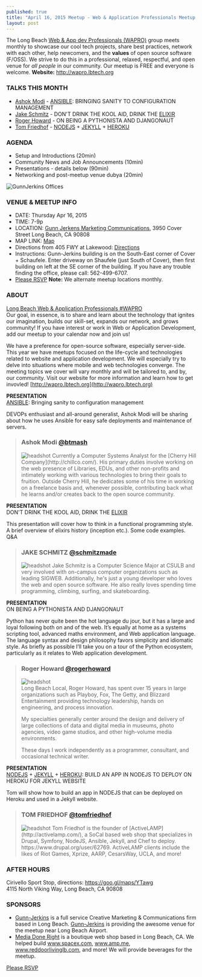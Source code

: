 ```yaml
---
published: true
title: "April 16, 2015 Meetup - Web & Application Professionals Meetup #WAPRO"
layout: post
---
```


The Long Beach [Web & App dev Professionals (WAPRO)](http://wapro.lbtech.org) group meets monthly to showcase our cool tech projects, share best practices, network with each other, help newcomers, and the **values** of open source software (F/OSS).  We strive to do this in a professional, relaxed, respectful, and open venue for _all people_ in our community.  Our meetup is FREE and everyone is welcome.  **Website:** http://wapro.lbtech.org


### TALKS THIS MONTH  
* [Ashok Modi](https://twitter.com/btmash) - [ANSIBLE](http://www.ansible.com/):  BRINGING SANITY TO CONFIGURATION MANAGEMENT
* [Jake Schmitz](https://twitter.com/schmitzmade) - DON'T DRINK THE KOOL AID, DRINK THE [ELIXIR](http://elixir-lang.org/)
* [Roger Howard](https://twitter.com/rogerhoward) - ON BEING A PYTHONISTA AND DJANGONAUT
* [Tom Friedhof](https://twitter.com/tomfriedhof) - [NODEJS](https://nodejs.org/) + [JEKYLL](http://jekyllrb.com/) + [HEROKU](https://www.heroku.com)


### AGENDA  
- Setup and Introductions (20min)
- Community News and Job Announcements (10min)
- Presentations - details below (90min)
- Networking and post-meetup venue dubya (20min)  


![GunnJerkins Offices](http://wapro.lbtech.org/images/GunnJerkins-Offices.jpg)  


### VENUE & MEETUP INFO

- DATE:  Thursday Apr 16, 2015
- TIME:  7-9p
- LOCATION:
[Gunn Jerkens Marketing Communications](http://gunnjerkens.com/contact),
3950 Cover Street
Long Beach, CA 90808
- MAP LINK: [Map](https://goo.gl/maps/FdT79)
- Directions from 405 FWY at Lakewood: [Directions](https://goo.gl/maps/mevZS)
- Instructions: Gunn-Jerkins building is on the South-East corner of Cover + Schaufele. Enter driveway on Shaufele (just South of Cover), then first building on left at the SE corner of the building. If you have any trouble finding the office, please call: 562-499-6707.
- [Please RSVP](http://www.meetup.com/lbtech/events/221625697/)
**Note:** We alternate meetup locations monthly.


### ABOUT
[Long Beach Web & Application Professionals #WAPRO](http://wapro.lbtech.org)  
Our goal, in essence, is to share and learn about the technology that ignites our imagination, builds our skill-set, expands our network, and grows community!  If you have interest or work in Web or Application Development, add our meetup to your calendar now and join us!

We have a preference for open-source software, especially server-side.  This year we have meetups focused on the life-cycle and technologies related to website and application development.  We will especially try to delve into situations where mobile and web technologies converge.  The meeting topics we cover will vary monthly and will be tailored to, and by, our community.  Visit our website for more information and learn how to get invovled!  [http://wapro.lbtech.org](http://wapro.lbtech.org)



**PRESENTATION**  
[ANSIBLE](http://www.ansible.com/): Bringing sanity to configuration management

DEVOPs enthusiast and all-around generalist, Ashok Modi will be sharing about how he uses Ansible for easy safe deployments and maintenance of servers.

> ### Ashok Modi [@btmash](http://twitter.com/btmash)
> <img src="http://wapro.lbtech.org/images/people/btmash.jpg" alt="headshot" class="headshot">
> Currently a Computer Systems Analyst for the [Cherry Hill Company](http://chillco.com/). His primary duties involve working on the web presence of Libraries, EDUs, and other non-profits and intimately working with various technologies to bring their goals to fruition. Outside Cherry Hill, he dedicates some of his time in working on a freelance basis and, whenever possible, contributing back what he learns and/or creates back to the open source community.



**PRESENTATION**  
DON'T DRINK THE KOOL AID, DRINK THE [ELIXIR](http://elixir-lang.org/)

This presentation will cover how to think in a functional programming style. A brief overview of elixirs history (inception etc.). Some code examples. Q&A

> ### JAKE SCHMITZ [@schmitzmade](https://twitter.com/schmitzmade)
> <img src="http://wapro.lbtech.org/images/people/jake-schmitz.jpg" alt="headshot" class="headshot">
> Jake Schmitz is a Computer Science Major at CSULB and very involved with on-campus computer organizations such as leading SIGWEB. Additionally, he's just a young developer who loves the web and open source software. He also really loves spending time programming, climbing, surfing, and skateboarding.



**PRESENTATION**  
ON BEING A PYTHONISTA AND DJANGONAUT

Python has never quite been the hot language du jour, but it has a large and loyal following both on and of the web. It’s equally at home as a systems scripting tool, advanced maths environment, and Web application language. The language syntax and design philosophy favors simplicity and idiomatic style. As briefly as possible I’ll take you on a tour of the Python ecosystem, particularly as it relates to Web application development.

> ### Roger Howard [@rogerhoward](http://twitter.com/rogerhoward)
> <div class="headshot"><img src="http://wapro.lbtech.org/images/people/roger-howard.jpg" alt="headshot"></div>
> Long Beach Local, Roger Howard, has spent over 15 years in large organizations such as Playboy, Fox, The Getty, and Blizzard Entertainment providing technology leadership, hands on engineering, and process innovation.
>
> My specialties generally center around the design and delivery of large collections of data and digital media in museums, photo agencies, video game studios, and other high-volume media environments.
>
> These days I work independently as a programmer, consultant, and occasional technical writer.



**PRESENTATION**  
[NODEJS](https://nodejs.org/) + [JEKYLL](http://jekyllrb.com/) + [HEROKU](https://www.heroku.com/): BUILD AN APP IN NODEJS TO DEPLOY ON HEROKU FOR JEKYLL WEBSITE

Tom will show how to build an app in NODEJS that can be deployed on Heroku and used in a Jekyll website.

> ### TOM FRIEDHOF [@tomfriedhof](http://twitter.com/tomfriedhof)
> <img src="http://wapro.lbtech.org/images/people/tom-friedhof.jpg" alt="headshot" class="headshot">
> Tom Friedhof is the founder of [ActiveLAMP](http://activelamp.com/), a SoCal based web shop that specializes in Drupal, Symfony, NodeJS, Ansible, Jekyll, and Chef to deploy.  https://www.drupal.org/user/62769.  ActiveLAMP clients include the likes of Riot Games, Xprize, AARP, CesarsWay, UCLA, and more!



### AFTER HOURS  
Cirivello Sport Stop, directions: https://goo.gl/maps/YTawg  
4115 North Viking Way, Long Beach, CA 90808  

### SPONSORS

* [Gunn-Jerkins](http://gunnjerkins.com) is a full service Creative Marketing & Communications firm based in Long Beach. [Gunn-Jerkins](http://gunnjerkins.com) is providing the awesome venue for the meetup near Long Beach Airport.
* [Media Done Right](http://MediaDoneRight.com) is a boutique web shop based in Long Beach, CA.  We helped build www.spacex.com, www.amp.me, www.reddoorlivinglb.com, and more!  We will provide beverages for the meetup.


[Please RSVP](http://www.meetup.com/lbtech/events/221625697/)
